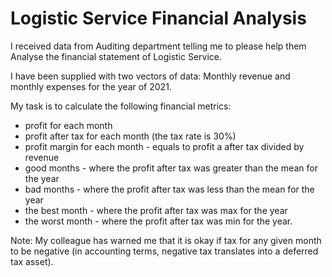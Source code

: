 # Logistic Service Financial Analysis


I received data from Auditing department telling me to please help them Analyse the
financial statement of Logistic Service.

I have been supplied with two vectors of data: 
Monthly revenue and monthly expenses for the year of 2021. 

My task is to calculate the following
financial metrics:

* profit for each month
* profit after tax for each month (the tax rate is 30%)
* profit margin for each month - equals to profit a after tax divided by revenue
* good months - where the profit after tax was greater than the mean for the year
* bad months - where the profit after tax was less than the mean for the year
* the best month - where the profit after tax was max for the year
* the worst month - where the profit after tax was min for the year.


Note: My colleague has warned me that it is okay if tax for any given month to be
negative (in accounting terms, negative tax translates into a deferred tax asset).

